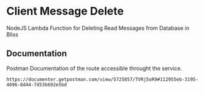 # Client Message Delete

NodeJS Lambda Function for Deleting Read Messages from Database in Bliss

## Documentation

Postman Documentation of the route accessible throught the service.

```
https://documenter.getpostman.com/view/5725857/TVRj5oR9#112955eb-3195-4696-8d44-7d53b692e5bd
```